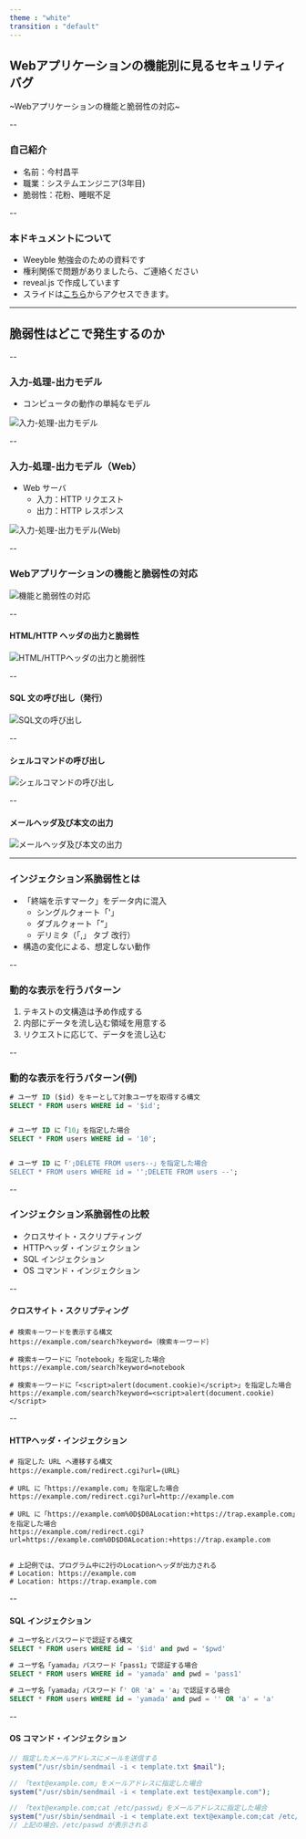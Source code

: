```yaml
---
theme : "white"
transition : "default"
---
```


## Webアプリケーションの機能別に見るセキュリティバグ
~Webアプリケーションの機能と脆弱性の対応~

--

### 自己紹介

- 名前：今村昌平
- 職業：システムエンジニア(3年目)
- 脆弱性：花粉、睡眠不足

--

### 本ドキュメントについて

- Weeyble 勉強会のための資料です
- 権利関係で問題がありましたら、ご連絡ください
- reveal.js で作成しています
- スライドは[こちら](https://shoheiimamura.github.io/secure_web_apps_4.1/#/)からアクセスできます。

---

## 脆弱性はどこで発生するのか

--

### 入力-処理-出力モデル

- コンピュータの動作の単純なモデル

![入力-処理-出力モデル](./images/input_output.png)

--

### 入力-処理-出力モデル（Web）

- Web サーバ
  - 入力：HTTP リクエスト
  - 出力：HTTP レスポンス

![入力-処理-出力モデル(Web)](./images/input_output_web.png)

--

### Webアプリケーションの機能と脆弱性の対応

![機能と脆弱性の対応](./images/function_vulnability_mapping.png)

--

#### HTML/HTTP ヘッダの出力と脆弱性

![HTML/HTTPヘッダの出力と脆弱性](./images/browser.png)

--

#### SQL 文の呼び出し（発行）

![SQL文の呼び出し](./images/RDB.png)

--

#### シェルコマンドの呼び出し

![シェルコマンドの呼び出し](./images/shell.png)

--

#### メールヘッダ及び本文の出力

![メールヘッダ及び本文の出力](./images/mail.png)

---

### インジェクション系脆弱性とは

- 「終端を示すマーク」をデータ内に混入
    - シングルクォート「'」
    - ダブルクォート「”」
    - デリミタ（「,」 タブ  改行）
- 構造の変化による、想定しない動作

--

### 動的な表示を行うパターン

1. テキストの文構造は予め作成する
2. 内部にデータを流し込む領域を用意する
3. リクエストに応じて、データを流し込む

--

### 動的な表示を行うパターン(例)

```sql
# ユーザ ID ($id) をキーとして対象ユーザを取得する構文
SELECT * FROM users WHERE id = '$id';


# ユーザ ID に「10」を指定した場合
SELECT * FROM users WHERE id = '10';


# ユーザ ID に「';DELETE FROM users--」を指定した場合
SELECT * FROM users WHERE id = '';DELETE FROM users --';
```

--

### インジェクション系脆弱性の比較

- クロスサイト・スクリプティング
- HTTPヘッダ・インジェクション
- SQL インジェクション
- OS コマンド・インジェクション

--

#### クロスサイト・スクリプティング

```http
# 検索キーワードを表示する構文
https://example.com/search?keyword=｛検索キーワード｝

# 検索キーワードに「notebook」を指定した場合
https://example.com/search?keyword=notebook

# 検索キーワードに「<script>alert(document.cookie)</script>」を指定した場合
https://example.com/search?keyword=<script>alert(document.cookie)</script>
```

--

#### HTTPヘッダ・インジェクション

```http
# 指定した URL へ遷移する構文
https://example.com/redirect.cgi?url=｛URL｝

# URL に「https://example.com」を指定した場合
https://example.com/redirect.cgi?url=http://example.com

# URL に「https://example.com%0D$D0ALocation:+https://trap.example.com」を指定した場合
https://example.com/redirect.cgi?url=https://example.com%0D$D0ALocation:+https://trap.example.com


# 上記例では、プログラム中に2行のLocationヘッダが出力される
# Location: https://example.com
# Location: https://trap.example.com
```

--

#### SQL インジェクション

```sql
# ユーザ名とパスワードで認証する構文
SELECT * FROM users WHERE id = '$id' and pwd = '$pwd'

# ユーザ名「yamada」パスワード「pass1」で認証する場合
SELECT * FROM users WHERE id = 'yamada' and pwd = 'pass1'

# ユーザ名「yamada」パスワード「' OR 'a' = 'a」で認証する場合
SELECT * FROM users WHERE id = 'yamada' and pwd = '' OR 'a' = 'a'
```

--

#### OS コマンド・インジェクション

```php
// 指定したメールアドレスにメールを送信する
system("/usr/sbin/sendmail -i < template.txt $mail");

// 「text@example.com」をメールアドレスに指定した場合
system("/usr/sbin/sendmail -i < template.ext test@example.com");

// 「text@example.com;cat /etc/passwd」をメールアドレスに指定した場合
system("/usr/sbin/sendmail -i < template.ext text@example.com;cat /etc/passwd");
// 上記の場合、/etc/paswd が表示される
```
